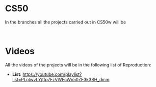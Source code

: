 # CS50

In the branches all the projects carried out in CS50w will be

<br/>

# Videos

All the videos of the projects will be in the following list of
Reproduction:

- **List:** https://youtube.com/playlist?list=PLpIwvLYjttp7FzVWFcWn50ZF3k3SH_dmm
